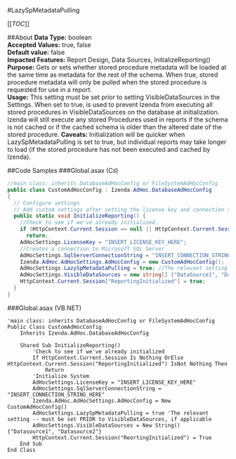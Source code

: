 #LazySpMetadataPulling

[[_TOC_]]

##About
**Data Type:** boolean  
**Accepted Values:** true, false   
**Default value:** false  
**Impacted Features:** Report Design, Data Sources, InitializeReporting()  
**Purpose:** Gets or sets whether stored procedure metadata will be loaded at the same time as metadata for the rest of the schema. When true, stored procedure metadata will only be pulled when the stored procedure is requested for use in a report.  
**Usage:** This setting must be set prior to setting VisibleDataSources in the Settings. When set to true, is used to prevent Izenda from executing all stored procedures in VisibleDataSources on the database at initialization. Izenda will still execute any stored Procedures used in reports if the schema is not cached or if the cached schema is older than the altered date of the stored procedure. 
**Caveats:** Initialization will be quicker when LazySpMetadataPulling is set to true, but individual reports may take longer to load (if the stored procedure has not been executed and cached by Izenda). 

##Code Samples
###Global.asax (C♯)

```csharp
//main class: inherits DatabaseAdHocConfig or FileSystemAdHocConfig
public class CustomAdHocConfig : Izenda.AdHoc.DatabaseAdHocConfig
{
  // Configure settings
  // Add custom settings after setting the license key and connection string by overriding the ConfigureSettings() method
  public static void InitializeReporting() {
    //Check to see if we've already initialized.
    if (HttpContext.Current.Session == null || HttpContext.Current.Session["ReportingInitialized"] != null)
      return;
    AdHocSettings.LicenseKey = "INSERT_LICENSE_KEY_HERE";
    //Creates a connection to Microsoft SQL Server
    AdHocSettings.SqlServerConnectionString = "INSERT_CONNECTION_STRING_HERE";
    Izenda.AdHoc.AdHocSettings.AdHocConfig = new CustomAdHocConfig();
    AdHocSettings.LazySpMetadataPulling = true; //The relevant setting -- must be set PRIOR to VisibleDataSources, if applicable
    AdHocSettings.VisibleDataSources = new string[] {"DataSource1", "DataSource2"};
    HttpContext.Current.Session["ReportingInitialized"] = true;
  }
}
```

###Global.asax (VB.NET)

```visualbasic
'main class: inherits DatabaseAdHocConfig or FileSystemAdHocConfig
Public Class CustomAdHocConfig
    Inherits Izenda.AdHoc.DatabaseAdHocConfig

    Shared Sub InitializeReporting()
        'Check to see if we've already initialized
        If HttpContext.Current.Session Is Nothing OrElse HttpContext.Current.Session("ReportingInitialized") IsNot Nothing Then
            Return
        'Initialize System
        AdHocSettings.LicenseKey = "INSERT_LICENSE_KEY_HERE"
        AdHocSettings.SqlServerConnectionString = "INSERT_CONNECTION_STRING_HERE"
        Izenda.AdHoc.AdHocSettings.AdHocConfig = New CustomAdHocConfig()
        AdHocSettings.LazySpMetadataPulling = true 'The relevant setting -- must be set PRIOR to VisibleDataSources, if applicable
        AdHocSettings.VisibleDataSources = New String() {"Datasource1", "Datasource2"} 
        HttpContext.Current.Session("ReortingInitialized") = True
    End Sub
End Class
```